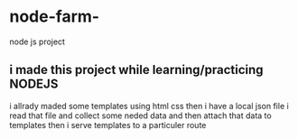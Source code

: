 # node-farm-
node js project 
<h2>i made this project while learning/practicing NODEJS</h2>

i allrady maded some templates using html css
then i have a local json file i read that file and collect some neded data and then attach that 
data to templates then i serve templates to a particuler route

